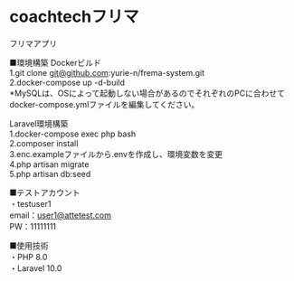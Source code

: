 # coachtechフリマ
フリマアプリ

■環境構築
Dockerビルド<br>
1.git clone git@github.com:yurie-n/frema-system.git<br>
2.docker-compose up -d-build<br>
*MySQLは、OSによって起動しない場合があるのでそれぞれのPCに合わせてdocker-compose.ymlファイルを編集してください。<br>

Laravel環境構築<br>
1.docker-compose exec php bash<br>
2.composer install<br>
3.enc.exampleファイルから.envを作成し、環境変数を変更<br>
4.php artisan migrate<br>
5.php artisan db:seed<br>

■テストアカウント<br>
・testuser1<br>
  email：user1@attetest.com<br>
  PW：11111111<br>

■使用技術<br>
・PHP 8.0<br>
・Laravel 10.0<br>
